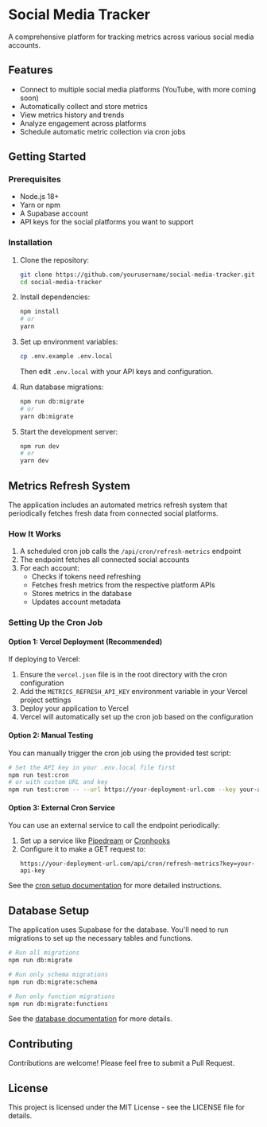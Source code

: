 # Social Media Tracker

A comprehensive platform for tracking metrics across various social media accounts.

## Features

- Connect to multiple social media platforms (YouTube, with more coming soon)
- Automatically collect and store metrics
- View metrics history and trends
- Analyze engagement across platforms
- Schedule automatic metric collection via cron jobs

## Getting Started

### Prerequisites

- Node.js 18+
- Yarn or npm
- A Supabase account
- API keys for the social platforms you want to support

### Installation

1. Clone the repository:
   ```bash
   git clone https://github.com/yourusername/social-media-tracker.git
   cd social-media-tracker
   ```

2. Install dependencies:
   ```bash
   npm install
   # or
   yarn
   ```

3. Set up environment variables:
   ```bash
   cp .env.example .env.local
   ```
   Then edit `.env.local` with your API keys and configuration.

4. Run database migrations:
   ```bash
   npm run db:migrate
   # or
   yarn db:migrate
   ```

5. Start the development server:
   ```bash
   npm run dev
   # or
   yarn dev
   ```

## Metrics Refresh System

The application includes an automated metrics refresh system that periodically fetches fresh data from connected social platforms.

### How It Works

1. A scheduled cron job calls the `/api/cron/refresh-metrics` endpoint
2. The endpoint fetches all connected social accounts
3. For each account:
   - Checks if tokens need refreshing
   - Fetches fresh metrics from the respective platform APIs
   - Stores metrics in the database
   - Updates account metadata

### Setting Up the Cron Job

#### Option 1: Vercel Deployment (Recommended)

If deploying to Vercel:

1. Ensure the `vercel.json` file is in the root directory with the cron configuration
2. Add the `METRICS_REFRESH_API_KEY` environment variable in your Vercel project settings
3. Deploy your application to Vercel
4. Vercel will automatically set up the cron job based on the configuration

#### Option 2: Manual Testing

You can manually trigger the cron job using the provided test script:

```bash
# Set the API key in your .env.local file first
npm run test:cron
# or with custom URL and key
npm run test:cron -- --url https://your-deployment-url.com --key your-api-key
```

#### Option 3: External Cron Service

You can use an external service to call the endpoint periodically:

1. Set up a service like [Pipedream](https://pipedream.com/) or [Cronhooks](https://cronhooks.io/)
2. Configure it to make a GET request to:
   ```
   https://your-deployment-url.com/api/cron/refresh-metrics?key=your-api-key
   ```

See the [cron setup documentation](docs/cron-setup.md) for more detailed instructions.

## Database Setup

The application uses Supabase for the database. You'll need to run migrations to set up the necessary tables and functions.

```bash
# Run all migrations
npm run db:migrate

# Run only schema migrations
npm run db:migrate:schema

# Run only function migrations
npm run db:migrate:functions
```

See the [database documentation](db/README.md) for more details.

## Contributing

Contributions are welcome! Please feel free to submit a Pull Request.

## License

This project is licensed under the MIT License - see the LICENSE file for details.
